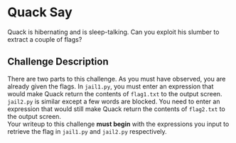 # Quack Say

Quack is hibernating and is sleep-talking. Can you exploit his slumber to extract a couple of flags?

## Challenge Description

There are two parts to this challenge. As you must have observed, you are already given the flags. In `jail1.py`, you must enter an expression that would make Quack return the contents of `flag1.txt` to the output screen. `jail2.py` is similar except a few words are blocked. You need to enter an expression that would still make Quack return the contents of `flag2.txt` to the output screen.<br>
Your writeup to this challenge **must begin** with the expressions you input to retrieve the flag in `jail1.py` and `jail2.py` respectively.
